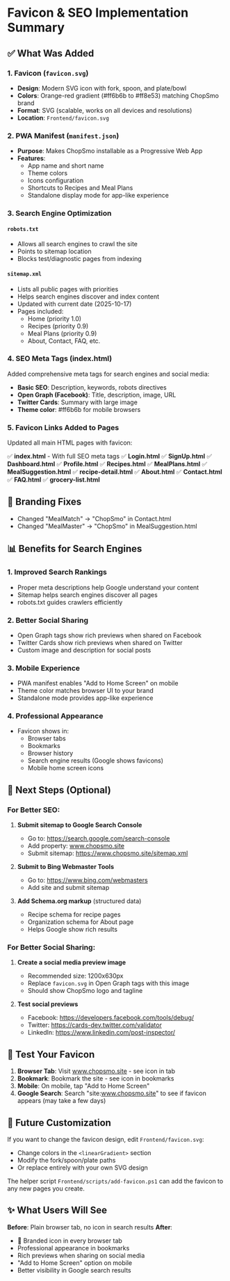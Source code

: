 # Favicon & SEO Implementation Summary

## ✅ What Was Added

### 1. Favicon (`favicon.svg`)
- **Design**: Modern SVG icon with fork, spoon, and plate/bowl
- **Colors**: Orange-red gradient (#ff6b6b to #ff8e53) matching ChopSmo brand
- **Format**: SVG (scalable, works on all devices and resolutions)
- **Location**: `Frontend/favicon.svg`

### 2. PWA Manifest (`manifest.json`)
- **Purpose**: Makes ChopSmo installable as a Progressive Web App
- **Features**:
  - App name and short name
  - Theme colors
  - Icons configuration
  - Shortcuts to Recipes and Meal Plans
  - Standalone display mode for app-like experience

### 3. Search Engine Optimization

#### `robots.txt`
- Allows all search engines to crawl the site
- Points to sitemap location
- Blocks test/diagnostic pages from indexing

#### `sitemap.xml`
- Lists all public pages with priorities
- Helps search engines discover and index content
- Updated with current date (2025-10-17)
- Pages included:
  - Home (priority 1.0)
  - Recipes (priority 0.9)
  - Meal Plans (priority 0.9)
  - About, Contact, FAQ, etc.

### 4. SEO Meta Tags (index.html)
Added comprehensive meta tags for search engines and social media:

- **Basic SEO**: Description, keywords, robots directives
- **Open Graph (Facebook)**: Title, description, image, URL
- **Twitter Cards**: Summary with large image
- **Theme color**: #ff6b6b for mobile browsers

### 5. Favicon Links Added to Pages
Updated all main HTML pages with favicon:

✅ **index.html** - With full SEO meta tags
✅ **Login.html**
✅ **SignUp.html**
✅ **Dashboard.html**
✅ **Profile.html**
✅ **Recipes.html**
✅ **MealPlans.html**
✅ **MealSuggestion.html**
✅ **recipe-detail.html**
✅ **About.html**
✅ **Contact.html**
✅ **FAQ.html**
✅ **grocery-list.html**

## 🔧 Branding Fixes
- Changed "MealMatch" → "ChopSmo" in Contact.html
- Changed "MealMaster" → "ChopSmo" in MealSuggestion.html

## 📊 Benefits for Search Engines

### 1. **Improved Search Rankings**
- Proper meta descriptions help Google understand your content
- Sitemap helps search engines discover all pages
- robots.txt guides crawlers efficiently

### 2. **Better Social Sharing**
- Open Graph tags show rich previews when shared on Facebook
- Twitter Cards show rich previews when shared on Twitter
- Custom image and description for social posts

### 3. **Mobile Experience**
- PWA manifest enables "Add to Home Screen" on mobile
- Theme color matches browser UI to your brand
- Standalone mode provides app-like experience

### 4. **Professional Appearance**
- Favicon shows in:
  - Browser tabs
  - Bookmarks
  - Browser history
  - Search engine results (Google shows favicons)
  - Mobile home screen icons

## 🚀 Next Steps (Optional)

### For Better SEO:
1. **Submit sitemap to Google Search Console**
   - Go to: https://search.google.com/search-console
   - Add property: www.chopsmo.site
   - Submit sitemap: https://www.chopsmo.site/sitemap.xml

2. **Submit to Bing Webmaster Tools**
   - Go to: https://www.bing.com/webmasters
   - Add site and submit sitemap

3. **Add Schema.org markup** (structured data)
   - Recipe schema for recipe pages
   - Organization schema for About page
   - Helps Google show rich results

### For Better Social Sharing:
1. **Create a social media preview image**
   - Recommended size: 1200x630px
   - Replace `favicon.svg` in Open Graph tags with this image
   - Should show ChopSmo logo and tagline

2. **Test social previews**
   - Facebook: https://developers.facebook.com/tools/debug/
   - Twitter: https://cards-dev.twitter.com/validator
   - LinkedIn: https://www.linkedin.com/post-inspector/

## 📱 Test Your Favicon

1. **Browser Tab**: Visit www.chopsmo.site - see icon in tab
2. **Bookmark**: Bookmark the site - see icon in bookmarks
3. **Mobile**: On mobile, tap "Add to Home Screen"
4. **Google Search**: Search "site:www.chopsmo.site" to see if favicon appears (may take a few days)

## 🎨 Future Customization

If you want to change the favicon design, edit `Frontend/favicon.svg`:
- Change colors in the `<linearGradient>` section
- Modify the fork/spoon/plate paths
- Or replace entirely with your own SVG design

The helper script `Frontend/scripts/add-favicon.ps1` can add the favicon to any new pages you create.

## ✨ What Users Will See

**Before**: Plain browser tab, no icon in search results
**After**: 
- 🍴 Branded icon in every browser tab
- Professional appearance in bookmarks
- Rich previews when sharing on social media
- "Add to Home Screen" option on mobile
- Better visibility in Google search results
